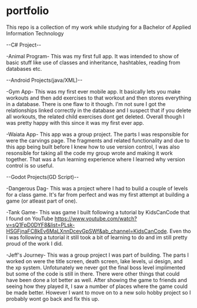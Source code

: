 # portfolio
This repo is a collection of my work while studying for a Bachelor of Applied Information Technology

--C# Project--

-Animal Program-
This was my first full app. It was intended to show of basic stuff like use of classes and inheritance, hashtables, reading from databases etc.


--Android Projects(java/XML)--

-Gym App-
This was my first ever mobile app. It basically lets you make workouts and then add exercises to that workout and then stores everything in a database. There is one flaw to it though. I'm not sure I got the relationships linked correctly in the database and I suspect that if you delete all workouts, the related child exercises dont get deleted. Overall though I was pretty happy with this since it was my first ever app.

-Waiata App-
This app was a group project. The parts I was responsible for were the carvings page. The fragments and related functionality and due to this app being built before I knew how to use version control, I was also resonsible for taking all the code my group wrote and making it work together. That was a fun learning experience where I learned why version control is so useful.


--Godot Projects(GD Script)--

-Dangerous Dag-
This was a project where I had to build a couple of levels for a class game. It's far from perfect and was my first attempt at building a game (or atleast part of one).

-Tank Game-
This was game I built following a tutorial by KidsCanCode that I found on YouTube https://www.youtube.com/watch?v=sQ1FpD0DYF8&list=PLsk-HSGFjnaFC8kEv6MaLXnnDcevGpSWf&ab_channel=KidsCanCode. Even tho I was following a tutorial it still took a bit of learning to do and im still pretty proud of the work I did.

-Jeff's Journey-
This was a group project I was part of building. The parts I worked on were the title screen, death screen, lake levels, ui design, and the xp system. Unfotunately we never got the final boss level implimented but some of the code is still in there. There were other things that could have been done a lot better as well. After showing the game to friends and seeing how they played it, I saw a number of places where the game could be made better. However I want to move on to a new solo hobby project so I probably wont go back and fix this up.